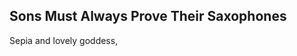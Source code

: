 Sons Must Always Prove Their Saxophones
---------------------------------------
Sepia and lovely goddess,  
